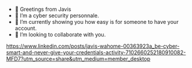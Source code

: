 - 👋 Greetings from Javis
- 👀 I’m a cyber security personnale.
- 🌱 I’m currently showing you how easy is for someone to have your account.
- 💞️ I’m looking to collaborate with you.

https://www.linkedin.com/posts/javis-wahome-00363923a_be-cyber-smart-and-never-give-your-credentials-activity-7102660252180910082-MFD7?utm_source=share&utm_medium=member_desktop
